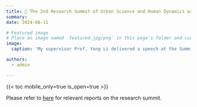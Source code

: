 ```yaml
---
title: 🎉 The 2nd Research Summit of Urban Science and Human Dynamics was successfully held at Tsinghua University.
summary: 
date: 2024-08-11

# Featured image
# Place an image named `featured.jpg/png` in this page's folder and customize its options here.
image:
  caption: 'My supervisor Prof. Yong Li delivered a speech at the Summit.'

authors:
  - admin

---
```


{{< toc mobile_only=true is_open=true >}}

Please refer to [here](https://mp.weixin.qq.com/s/3q26GOd749Wk0ISa_PAyLA) for relevant reports on the research summit.